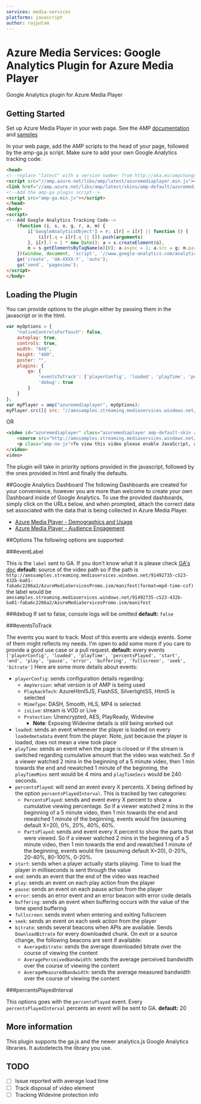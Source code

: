 ```yaml
---
services: media-services
platforms: javascript
author: rajputam
---
```


# Azure Media Services: Google Analytics Plugin for Azure Media Player

Google Analytics plugin for Azure Media Player

## Getting Started
Set up Azure Media Player in your web page.  See the AMP [documentation](http://aka.ms/ampdocs) and [samples](http://aka.ms/ampsamples)

In your web page, add the AMP scripts to the head of your page, followed by the amp-ga.js script.  Make sure to add your own Google Analytics tracking code:
```html
<head>
<!--replace "latest" with a version number from http://aka.ms/ampchangelog -->
<script src="//amp.azure.net/libs/amp/latest/azuremediaplayer.min.js"></script>
<link href="//amp.azure.net/libs/amp/latest/skins/amp-default/azuremediaplayer.min.css" rel="stylesheet">
<!--Add the amp-ga plugin script-->
<script src="amp-ga.min.js"></script>
</head>
<body>
<script>
<!--Add Google Analytics Tracking Code-->
    (function (i, s, o, g, r, a, m) {
        i['GoogleAnalyticsObject'] = r; i[r] = i[r] || function () {
            (i[r].q = i[r].q || []).push(arguments)
        }, i[r].l = 1 * new Date(); a = s.createElement(o),
        m = s.getElementsByTagName(o)[0]; a.async = 1; a.src = g; m.parentNode.insertBefore(a, m)
    })(window, document, 'script', '//www.google-analytics.com/analytics.js', 'ga');
    ga('create', 'UA-XXXX-Y', 'auto');
    ga('send', 'pageview');
</script>
</body>
```

## Loading the Plugin

You can provide options to the plugin either by passing them in the javascript or in the html.

```javascript
var myOptions = {
    "nativeControlsForTouch": false,
    autoplay: true,
    controls: true,
    width: "640",
    height: "400",
    poster: "",
    plugins: {
        ga: {
            'eventsToTrack': ['playerConfig', 'loaded', 'playTime', 'percentsPlayed', 'start', 'end', 'play', 'pause', 'error', 'buffering', 'fullscreen', 'seek', 'bitrate'],
            'debug': true
        }
    }
};
var myPlayer = amp("azuremediaplayer", myOptions);
myPlayer.src([{ src: "//amssamples.streaming.mediaservices.windows.net/91492735-c523-432b-ba01-faba6c2206a2/AzureMediaServicesPromo.ism/manifest", type: "application/vnd.ms-sstr+xml" }, ]);
```

OR

```html
<video id="azuremediaplayer" class="azuremediaplayer amp-default-skin amp-big-play-centered" controls autoplay width="640" height="400" poster="" data-setup='{"nativeControlsForTouch": false, "plugins": {"ga":{ "eventsToTrack": ["playerConfig", "loaded", "playTime", "percentsPlayed", "start", "end", "play", "pause", "error", "buffering", "fullscreen", "seek", "bitrate"], "debug": true}}}' tabindex="0">
    <source src="http://amssamples.streaming.mediaservices.windows.net/91492735-c523-432b-ba01-faba6c2206a2/AzureMediaServicesPromo.ism/manifest" type="application/vnd.ms-sstr+xml" />
    <p class="amp-no-js">To view this video please enable JavaScript, and consider upgrading to a web browser that supports HTML5 video</p>
</video>
video>
```

The plugin will take in priority options provided in the javascript, followed by the ones provided in html and finally the defaults.

##Google Analytics Dashboard
The following Dashboards are created for your convenience, however you are more than welcome to create your own Dashboard inside of Google Analytics.  To use the provided dashboards, simply click on the URLs below, and when prompted, attach the correct data set associated with the data that is being collected in Azure Media Player.  

- [Azure Media Player - Demographics and Usage](https://www.google.com/analytics/web/template?uid=IU1Ptp-LSpmb-OgzGzLViA)
- [Azure Media Player - Audience Engagement](https://www.google.com/analytics/web/template?uid=9lMJFwqnSLaBuCTig16BTQ)

##Options
The following options are supported:

###eventLabel

This is the ```label``` sent to GA. If you don't know what it is please check [GA's doc](https://developers.google.com/analytics/devguides/collection/gajs/eventTrackerGuide)
**default:** source of the video path so if the path is ```http://amssamples.streaming.mediaservices.windows.net/91492735-c523-432b-ba01-faba6c2206a2/AzureMediaServicesPromo.ism/manifest(format=mpd-time-csf)``` the label would be ```amssamples.streaming.mediaservices.windows.net/91492735-c523-432b-ba01-faba6c2206a2/AzureMediaServicesPromo.ism/manifest```

###debug
If set to false, console logs will be omitted
**default:** ```false```

###eventsToTrack

The events you want to track. Most of this events are videojs events. Some of them might reflects my needs.
I'm open to add some more if you care to provide a good use case or a pull request.
**default:** every events
  ```['playerConfig', 'loaded', 'playTime', 'percentsPlayed', 'start', 'end', 'play', 'pause', 'error', 'buffering', 'fullscreen', 'seek', 'bitrate']```
Here are some more details about events:

- ```playerConfig```: sends configuration details regarding:
	- ```AmpVersion```: what version is of AMP is being used
	- ```PlaybackTech```: AzureHtml5JS, FlashSS, SilverlightSS, Html5 is selected
	- ```MimeType```: DASH, Smooth, HLS, MP4 is selected
	- ```isLive```: stream is VOD or Live
	- ```Protection```: Unencrypted, AES, PlayReady, Widevine
		- **Note**: Exposing Widevine details is still being worked out
- ```loaded```: sends an event whenever the player is loaded on every ```loadedmetadata``` event from the player. Note, just because the player is loaded, does not mean a view took place
- ```playTime```: sends an event when the page is closed or if the stream is switched regarding cumulative amount that the video was watched.  So if a viewer watched 2 mins in the beginning of a 5 minute video, then 1 min towards the end and rewatched 1 minute of the beginning, the ```playTimeMins``` sent would be 4 mins and ```playTimeSecs``` would be 240 seconds.  
- ```percentsPlayed```: will send an event every X percents. X being defined by the option ```percentsPlayedInterval```. This is tracked by two categories:
	- ```PercentsPlayed```: sends and event every X percent to show a cumulative viewing percentage. So if a viewer watched 2 mins in the beginning of a 5 minute video, then 1 min towards the end and rewatched 1 minute of the beginning, events would fire (assuming default X=20), 0%, 20%, 40%, 60%.
	- ```PartsPlayed```: sends and event every X percent to show the parts that were viewed. So if a viewer watched 2 mins in the beginning of a 5 minute video, then 1 min towards the end and rewatched 1 minute of the beginning, events would fire (assuming default X=20), 0-20%, 20-40%, 80-100%, 0-20%.
- ```start```: sends when a player actually starts playing. Time to load the player in milliseconds is sent through the value
- ```end```: sends an event that the end of the video was reached
- ```play```: sends an event on each play action from the player
- ```pause```: sends an event on each pause action from the player
- ```error```: sends an error event and an error beacon with error code details 
- ```buffering```: sends an event when buffering occurs with the value of the time spend buffering
- ```fullscreen```: sends event when entering and exiting fullscreen
- ```seek```: sends an event on each seek action from the player
- ```bitrate```: sends several beacons when APIs are available. Sends ```DownloadBitrate``` for every downloaded chunk. On exit or a source change, the following beacons are sent if available:
	-  ```AverageBitrate```: sends the average downloaded bitrate over the course of viewing the content
	-  ```AveragePerceivedBandwidth```: sends the average perceived bandwidth over the course of viewing the content
	-  ```AverageMeasuredBandwidth```: sends the average measured bandwidth over the course of viewing the content

###percentsPlayedInterval

This options goes with the ```percentsPlayed``` event. Every ```percentsPlayedInterval``` percents an event will be sent to GA.
**default:** 20

## More information

This plugin supports the ga.js and the newer analytics.js Google Analytics libraries. It autodetects the library you use.

## TODO

- [ ] Issue reported with average load time
- [ ] Track disposal of video element
- [ ] Tracking Widevine protection info